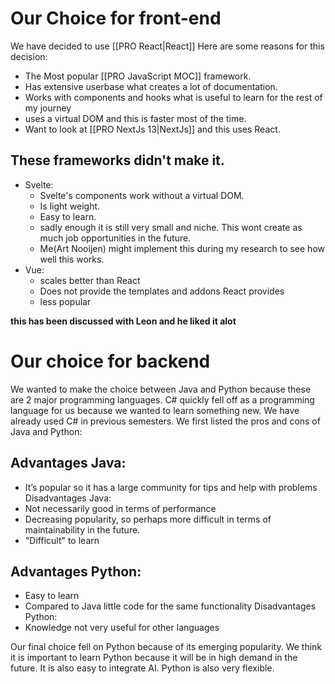 # Our Choice  for front-end
We have decided to use [[PRO React|React]]
Here are some reasons for this decision:
 - The Most popular [[PRO JavaScript MOC]] framework.
 - Has extensive userbase what creates a lot of documentation.
 - Works with components and hooks what is useful to learn for the rest of my journey
 - uses a virtual DOM and this is faster most of the time.
 - Want to look at [[PRO NextJs 13|NextJs]]  and this uses React.

## These frameworks didn't make it.
- Svelte:
	- Svelte's components work without a virtual DOM.
	- Is light weight.
	- Easy to learn.
	- sadly enough it is still very small and niche. This wont create as much job opportunities in the future.
	- Me(Art Nooijen) might implement this during my research to see how well this works.
- Vue:
	- scales better than React 
	- Does not provide the templates and addons React provides
	- less popular

**this has been discussed with Leon and he liked it alot**
 
 
# Our choice for backend
We wanted to make the choice between Java and Python because these are 2 major programming languages. C# quickly fell off as a programming language for us because we wanted to learn something new. We have already used C# in previous semesters. We first listed the pros and cons of Java and Python:

## Advantages Java:
- It’s popular so it has a large community for tips and help with problems
Disadvantages Java:
- Not necessarily good in terms of performance
- Decreasing popularity, so perhaps more difficult in terms of maintainability in the future.
- "Difficult" to learn

## Advantages Python:
- Easy to learn
- Compared to Java little code for the same functionality
Disadvantages Python:
- Knowledge not very useful for other languages

Our final choice fell on Python because of its emerging popularity. We think it is important to learn Python because it will be in high demand in the future. It is also easy to integrate AI. Python is also very flexible.
